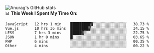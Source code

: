 
![Anurag's GitHub stats](https://github-readme-stats.vercel.app/api?username=supergczh&show_icons=true&theme=radical)
<br />
📊 **This Week I Spent My Time On:**

<!--START_SECTION:waka-->

```text
JavaScript   12 hrs 1 min    █████████▓░░░░░░░░░░░░░░░   38.73 %
Vue.js       10 hrs 36 mins  ████████▓░░░░░░░░░░░░░░░░   34.15 %
LESS         7 hrs 3 mins    █████▓░░░░░░░░░░░░░░░░░░░   22.75 %
JSON         1 hr 8 mins     █░░░░░░░░░░░░░░░░░░░░░░░░   03.65 %
PHP          6 mins          ░░░░░░░░░░░░░░░░░░░░░░░░░   00.35 %
Other        4 mins          ░░░░░░░░░░░░░░░░░░░░░░░░░   00.22 %
```

<!--END_SECTION:waka-->
